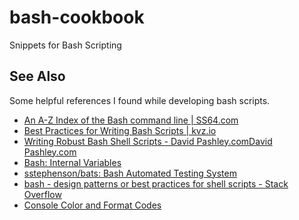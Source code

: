 # bash-cookbook

Snippets for Bash Scripting

## See Also

Some helpful references I found while developing bash scripts.

* [An A-Z Index of the Bash command line | SS64.com](http://ss64.com/bash/)
* [Best Practices for Writing Bash Scripts | kvz.io](http://kvz.io/blog/2013/11/21/bash-best-practices/)
* [Writing Robust Bash Shell Scripts - David Pashley.comDavid Pashley.com](http://www.davidpashley.com/articles/writing-robust-shell-scripts/)
* [Bash: Internal Variables](http://tldp.org/LDP/abs/html/internalvariables.html)
* [sstephenson/bats: Bash Automated Testing System](https://github.com/sstephenson/bats)
* [bash - design patterns or best practices for shell scripts - Stack Overflow](http://stackoverflow.com/questions/78497/design-patterns-or-best-practices-for-shell-scripts)
* [Console Color and Format Codes](http://mewbies.com/motd_console_codes_color_chart_in_color_black_background.htm)
